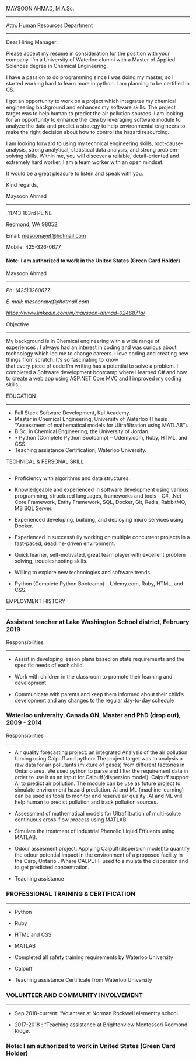
MAYSOON AHMAD, M.A.Sc.

----------------------   







Attn:  Human Resources Department 

--------------------------------- 





Dear Hiring Manager:



Please accept my resume in consideration for the position with your company. I’m a University of Waterloo alumni with a Master of Applied Sciences degree in Chemical Engineering.  



I have a passion to do programming since I was doing my master, so I started working hard to learn more in python. I am planning to be certified in CS.



I got an opportunity to work on a project which integrates my chemical engineering background and enhances my software skills. The project target was to help human to predict the air pollution sources. I am looking for an opportunity to enhance the idea by leveraging software module to analyze the data and predict a strategy to help environmental engineers to make the right decision about how to control the hazard resourcing. 



I am looking forward to using my technical engineering skills, root-cause-analysis, strong analytical, statistical data analysis, and strong problem-solving skills. Within me, you will discover a reliable, detail-oriented and extremely hard worker. I am a team worker with an open mindset. 



It would be a great pleasure to listen and speak with you.



Kind regards,



Maysoon Ahmad

--------------

_11743 163rd PL NE

Redmond, WA 98052

Email: mesoonayef@hotmail.com

Mobile: 425-326-0677_





























#### Note: I am authorized to work in the United States (Green Card Holder)

















Maysoon Ahmad 

-------------





_Ph: (425)3260677_

_E-mail: mesoonayef@hotmail.com_

_https://www.linkedin.com/in/maysoon-ahmad-0246871a/_







Objective

---------



My background is in Chemical engineering with a wide range of experiences . I always had an interest in coding and  was  curious 
about technology which led me to change careers. I love coding and creating new things from scratch. It’s so fascinating to know  
that every piece of code I’m writing has a potential to  solve a problem. I  completed  a Software  development bootcamp where I
learned C# and how to create a web app using ASP.NET Core MVC and I improved my coding skills.



EDUCATION

---------



* Full Stack Software Development, Kal Academy.
* Master in Chemical Engineering, University of Waterloo (Thesis “Assessment of mathematical models for Ultrafiltration using MATLAB”).
* B.Sc. in Chemical Engineering, the University of Jordan. 
* •	Python (Complete Python Bootcamp) – Udemy.com, Ruby, HTML, and CSS.
* Teaching assistance Certification, Waterloo University.



TECHNICAL & PERSONAL SKILL

-------------------------- 

* Proficiency with algorithms and data structures. 

* Knowledgeable and experienced in software development using various programming, structured languages, frameworks 
  and tools - C#, .Net Core Framework, Entity Framework, SQL, Docker, Git, Redis, RabbitMQ, MS SQL Server.


* Experienced developing, building, and deploying micro services using Docker. 

* Experienced in successfully working on multiple concurrent projects in a fast-paced, deadline-driven environment. 

* Quick learner, self-motivated, great team player with excellent problem solving, troubleshooting skills. 

* Willing to explore new technologies and software trends.

* Python (Complete Python Bootcamp) – Udemy.com, Ruby, HTML, and CSS.


EMPLOYMENT HISTORY

------------------ 



### Assistant teacher at Lake Washington School district, February 2019 ###

Responsibilities

----------------

* Assist in developing lesson plans based on state requirements and the specific needs of each child.

* Work with children in the classroom to promote their learning and development

* Communicate with parents and keep them informed about their child’s development and any changes to the regular day-to-day schedule



### Waterloo university, Canada ON, Master and PhD (drop out),  2009 - 2014 ###

Responsibilities

----------------

* Air quality forecasting project: an integrated Analysis of the air pollution forcing using Calpuff and python: The project target was to analysis a raw data for air pollutants (mixture of gases) from different factories in Ontario area. We used python to parse and filter the requirement data in order to use it as an input for Calpuff(dispersion model). Calpuff support AI to predict air pollution. The module can be use as future project to simulate environment hazard prediction. AI and ML (machine learning) can be used as tools to monitor and reserve air quality .AI and ML will help human to predict pollution and track pollution sources. 

* Assessment of mathematical models for Ultrafiltration of multi-solute continuous cross-flow process using MATLAB.

* Simulate the treatment of Industrial Phenolic Liquid Effluents using MATLAB.

* Odour assesment project: Applying Calpuff(dispersion model)to quantify the odour potential impact in the environment of a proposed facility in the Carp, Ontario . Where CALPUFF used to simulate the dispersion and to get predicted concentration.

* Teaching assistance 



### PROFESSIONAL TRAINING & CERTIFICATION  ###

----------------------------------------------

* Python 

* Ruby

* HTML and CSS

* MATLAB 

* Completed all safety training requirements by Waterloo University 

* Calpuff 

* Teaching assistance Certificate from Waterloo University



### VOLUNTEER AND COMMUNITY INVOLVEMENT #### 

-------------------------------------------

* Sep 2018-current: “Volanteer at Norman Rockwell elementry school.

* 2017-2018   : “Teaching assistance at  Brightonview Mentossori Redmond Ridge.























### Note: I am authorized to work in United States (Green Card Holder)
